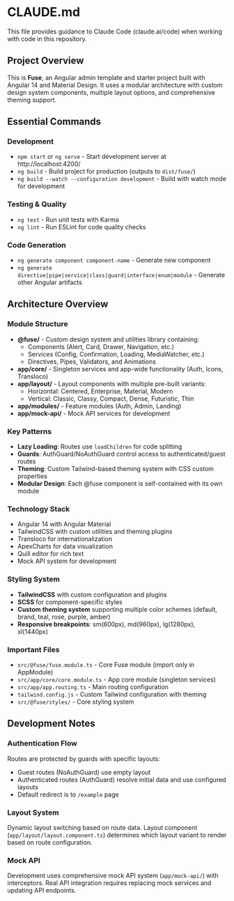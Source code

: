 # CLAUDE.md

This file provides guidance to Claude Code (claude.ai/code) when working with code in this repository.

## Project Overview

This is **Fuse**, an Angular admin template and starter project built with Angular 14 and Material Design. It uses a modular architecture with custom design system components, multiple layout options, and comprehensive theming support.

## Essential Commands

### Development
- `npm start` or `ng serve` - Start development server at http://localhost:4200/
- `ng build` - Build project for production (outputs to `dist/fuse/`)
- `ng build --watch --configuration development` - Build with watch mode for development

### Testing & Quality
- `ng test` - Run unit tests with Karma
- `ng lint` - Run ESLint for code quality checks

### Code Generation
- `ng generate component component-name` - Generate new component
- `ng generate directive|pipe|service|class|guard|interface|enum|module` - Generate other Angular artifacts

## Architecture Overview

### Module Structure
- **@fuse/** - Custom design system and utilities library containing:
  - Components (Alert, Card, Drawer, Navigation, etc.)
  - Services (Config, Confirmation, Loading, MediaWatcher, etc.)
  - Directives, Pipes, Validators, and Animations
- **app/core/** - Singleton services and app-wide functionality (Auth, Icons, Transloco)
- **app/layout/** - Layout components with multiple pre-built variants:
  - Horizontal: Centered, Enterprise, Material, Modern
  - Vertical: Classic, Classy, Compact, Dense, Futuristic, Thin
- **app/modules/** - Feature modules (Auth, Admin, Landing)
- **app/mock-api/** - Mock API services for development

### Key Patterns
- **Lazy Loading**: Routes use `loadChildren` for code splitting
- **Guards**: AuthGuard/NoAuthGuard control access to authenticated/guest routes
- **Theming**: Custom Tailwind-based theming system with CSS custom properties
- **Modular Design**: Each @fuse component is self-contained with its own module

### Technology Stack
- Angular 14 with Angular Material
- TailwindCSS with custom utilities and theming plugins
- Transloco for internationalization
- ApexCharts for data visualization
- Quill editor for rich text
- Mock API system for development

### Styling System
- **TailwindCSS** with custom configuration and plugins
- **SCSS** for component-specific styles
- **Custom theming system** supporting multiple color schemes (default, brand, teal, rose, purple, amber)
- **Responsive breakpoints**: sm(600px), md(960px), lg(1280px), xl(1440px)

### Important Files
- `src/@fuse/fuse.module.ts` - Core Fuse module (import only in AppModule)
- `src/app/core/core.module.ts` - App core module (singleton services)
- `src/app/app.routing.ts` - Main routing configuration
- `tailwind.config.js` - Custom Tailwind configuration with theming
- `src/@fuse/styles/` - Core styling system

## Development Notes

### Authentication Flow
Routes are protected by guards with specific layouts:
- Guest routes (NoAuthGuard) use empty layout
- Authenticated routes (AuthGuard) resolve initial data and use configured layouts
- Default redirect is to `/example` page

### Layout System
Dynamic layout switching based on route data. Layout component (`app/layout/layout.component.ts`) determines which layout variant to render based on route configuration.

### Mock API
Development uses comprehensive mock API system (`app/mock-api/`) with interceptors. Real API integration requires replacing mock services and updating API endpoints.